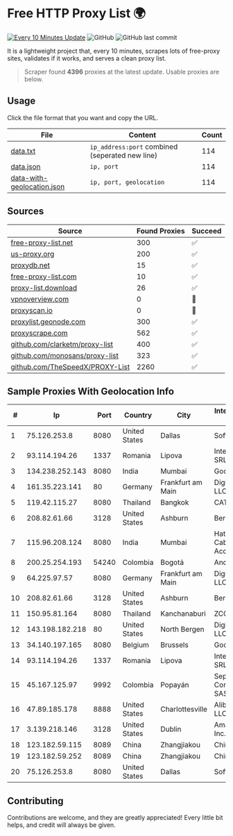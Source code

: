 
# Free HTTP Proxy List 🌍

[![Every 10 Minutes Update](https://github.com/mertguvencli/http-proxy-list/actions/workflows/main.yml/badge.svg?branch=main)](https://github.com/mertguvencli/http-proxy-list/actions/workflows/main.yml)
![GitHub](https://img.shields.io/github/license/mertguvencli/http-proxy-list)
![GitHub last commit](https://img.shields.io/github/last-commit/mertguvencli/http-proxy-list)

It is a lightweight project that, every 10 minutes, scrapes lots of free-proxy sites, validates if it works, and serves a clean proxy list.


> Scraper found **4396** proxies at the latest update. Usable proxies are below.

## Usage

Click the file format that you want and copy the URL.


|File|Content|Count|
|----|-------|-----|
|[data.txt](https://raw.githubusercontent.com/mertguvencli/http-proxy-list/main/proxy-list/data.txt)|`ip_address:port` combined (seperated new line)|114|
|[data.json](https://raw.githubusercontent.com/mertguvencli/http-proxy-list/main/proxy-list/data.json)|`ip, port`|114|
|[data-with-geolocation.json](https://raw.githubusercontent.com/mertguvencli/http-proxy-list/main/proxy-list/data-with-geolocation.json)|`ip, port, geolocation`|114|

## Sources

|Source|Found Proxies|Succeed|
|------|-------------|-------|
|[free-proxy-list.net](https://free-proxy-list.net)|300|✅|
|[us-proxy.org](https://www.us-proxy.org)|200|✅|
|[proxydb.net](http://proxydb.net)|15|✅|
|[free-proxy-list.com](https://free-proxy-list.com/?page=&port=&type%5B%5D=http&type%5B%5D=https&up_time=0&search=Search)|10|✅|
|[proxy-list.download](https://www.proxy-list.download/HTTP)|26|✅|
|[vpnoverview.com](https://vpnoverview.com/privacy/anonymous-browsing/free-proxy-servers)|0|🚫|
|[proxyscan.io](https://www.proxyscan.io)|0|🚫|
|[proxylist.geonode.com](https://proxylist.geonode.com/api/proxy-list?limit=300&page=1&sort_by=lastChecked&sort_type=desc&protocols=http,https)|300|✅|
|[proxyscrape.com](https://api.proxyscrape.com/v2/?request=displayproxies&protocol=http&timeout=10000&country=all&ssl=all&anonymity=all)|562|✅|
|[github.com/clarketm/proxy-list](https://raw.githubusercontent.com/clarketm/proxy-list/master/proxy-list-raw.txt)|400|✅|
|[github.com/monosans/proxy-list](https://raw.githubusercontent.com/monosans/proxy-list/main/proxies/http.txt)|323|✅|
|[github.com/TheSpeedX/PROXY-List](https://raw.githubusercontent.com/TheSpeedX/PROXY-List/master/http.txt)|2260|✅|


## Sample Proxies With Geolocation Info

|#|Ip|Port|Country|City|Internet Service Provider|
|-|--|----|-------|----|-------------------------|
|1|75.126.253.8|8080|United States|Dallas|SoftLayer|
|2|93.114.194.26|1337|Romania|Lipova|Interkvm Host SRL|
|3|134.238.252.143|8080|India|Mumbai|Google LLC|
|4|161.35.223.141|80|Germany|Frankfurt am Main|DigitalOcean, LLC|
|5|119.42.115.27|8080|Thailand|Bangkok|CAT-BB|
|6|208.82.61.66|3128|United States|Ashburn|Bernardi Sounds|
|7|115.96.208.124|8080|India|Mumbai|Hathway IP over Cable Internet Access|
|8|200.25.254.193|54240|Colombia|Bogotá|Andinet ON Line|
|9|64.225.97.57|8080|Germany|Frankfurt am Main|DigitalOcean, LLC|
|10|208.82.61.66|3128|United States|Ashburn|Bernardi Sounds|
|11|150.95.81.164|8080|Thailand|Kanchanaburi|ZCOM|
|12|143.198.182.218|80|United States|North Bergen|DigitalOcean, LLC|
|13|34.140.197.165|8080|Belgium|Brussels|Google LLC|
|14|93.114.194.26|1337|Romania|Lipova|Interkvm Host SRL|
|15|45.167.125.97|9992|Colombia|Popayán|Sepcom Comunicaciones SAS|
|16|47.89.185.178|8888|United States|Charlottesville|Alibaba.com LLC|
|17|3.139.218.146|3128|United States|Dublin|Amazon.com, Inc.|
|18|123.182.59.115|8089|China|Zhangjiakou|Chinanet|
|19|123.182.59.252|8089|China|Zhangjiakou|Chinanet|
|20|75.126.253.8|8080|United States|Dallas|SoftLayer|



## Contributing

Contributions are welcome, and they are greatly appreciated! Every
little bit helps, and credit will always be given.

